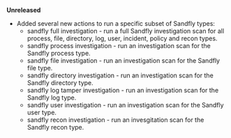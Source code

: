 **Unreleased**
* Added several new actions to run a specific subset of Sandfly types:
    * sandfly full investigation - run a full Sandfly investigation scan for all process, file, directory, log, user, incident, policy and recon types.
    * sandfly process investigation - run an investigation scan for the Sandfly process type.
    * sandfly file investigation - run an investigation scan for the Sandfly file type.
    * sandfly directory investigation - run an investigation scan for the Sandfly directory type.
    * sandfly log tamper investigation - run an investigation scan for the Sandfly log type.
    * sandfly user investigation - run an investigation scan for the Sandfly user type.
    * sandfly recon investigation - run an invesgitation scan for the Sandfly recon type.